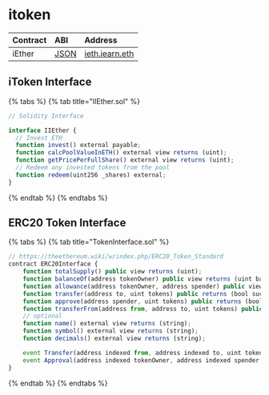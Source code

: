 # itoken

| Contract | ABI                                                                             | Address                                                                                        |
| :------- | :------------------------------------------------------------------------------ | :--------------------------------------------------------------------------------------------- |
| iEther   | [JSON](https://github.com/yearn/itoken/blob/master/build/contracts/IEther.json) | [ieth.iearn.eth](https://etherscan.io/address/0x9dde7cdd09dbed542fc422d18d89a589fa9fd4c0#code) |

## iToken Interface

{% tabs %}
{% tab title="IIEther.sol" %}

```javascript
// Solidity Interface

interface IIEther {
  // Invest ETH
  function invest() external payable;
  function calcPoolValueInETH() external view returns (uint);
  function getPricePerFullShare() external view returns (uint);
  // Redeem any invested tokens from the pool
  function redeem(uint256 _shares) external;
}
```

{% endtab %}
{% endtabs %}

## ERC20 Token Interface

{% tabs %}
{% tab title="TokenInterface.sol" %}

```javascript
// https://theethereum.wiki/w/index.php/ERC20_Token_Standard
contract ERC20Interface {
    function totalSupply() public view returns (uint);
    function balanceOf(address tokenOwner) public view returns (uint balance);
    function allowance(address tokenOwner, address spender) public view returns (uint remaining);
    function transfer(address to, uint tokens) public returns (bool success);
    function approve(address spender, uint tokens) public returns (bool success);
    function transferFrom(address from, address to, uint tokens) public returns (bool success);
    // optional
    function name() external view returns (string);
    function symbol() external view returns (string);
    function decimals() external view returns (string);

    event Transfer(address indexed from, address indexed to, uint tokens);
    event Approval(address indexed tokenOwner, address indexed spender, uint tokens);
}
```

{% endtab %}
{% endtabs %}
